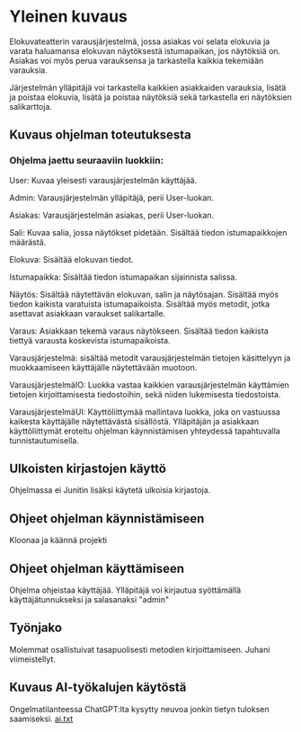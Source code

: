 # Yleinen kuvaus
Elokuvateatterin varausjärjestelmä, jossa asiakas voi selata elokuvia ja varata haluamansa elokuvan näytöksestä istumapaikan, jos näytöksiä on. Asiakas voi myös perua varauksensa ja tarkastella kaikkia tekemiään varauksia.

Järjestelmän ylläpitäjä voi tarkastella kaikkien asiakkaiden varauksia, lisätä ja poistaa elokuvia, lisätä ja poistaa näytöksiä sekä tarkastella eri näytöksien salikarttoja.
## Kuvaus ohjelman toteutuksesta
### Ohjelma jaettu seuraaviin luokkiin:
User: Kuvaa yleisesti varausjärjestelmän käyttäjää.

Admin: Varausjärjestelmän ylläpitäjä, perii User-luokan.

Asiakas: Varausjärjestelmän asiakas, perii User-luokan.

Sali: Kuvaa salia, jossa näytökset pidetään. Sisältää tiedon istumapaikkojen määrästä.

Elokuva: Sisältää elokuvan tiedot.

Istumapaikka: Sisältää tiedon istumapaikan sijainnista salissa.

Näytös: Sisältää näytettävän elokuvan, salin ja näytösajan. Sisältää myös tiedon kaikista varatuista istumapaikoista. Sisältää myös metodit, jotka asettavat asiakkaan varaukset salikartalle.

Varaus: Asiakkaan tekemä varaus näytökseen. Sisältää tiedon kaikista tiettyä varausta koskevista istumapaikoista.

Varausjärjestelmä: sisältää metodit varausjärjestelmän tietojen käsittelyyn ja muokkaamiseen käyttäjälle näytettävään muotoon.

VarausjärjestelmäIO: Luokka vastaa kaikkien varausjärjestelmän käyttämien tietojen kirjoittamisesta tiedostoihin, sekä niiden lukemisesta tiedostoista.

VarausjärjestelmäUI: Käyttöliittymää mallintava luokka, joka on vastuussa kaikesta käyttäjälle näytettävästä sisällöstä. Ylläpitäjän ja asiakkaan käyttöliittymät eroteltu ohjelman käynnistämisen yhteydessä tapahtuvalla tunnistautumisella.

## Ulkoisten kirjastojen käyttö
Ohjelmassa ei Junitin lisäksi käytetä ulkoisia kirjastoja.


## Ohjeet ohjelman käynnistämiseen
Kloonaa ja käännä projekti


## Ohjeet ohjelman käyttämiseen
Ohjelma ohjeistaa käyttäjää. Ylläpitäjä voi kirjautua syöttämällä käyttäjätunnukseksi ja salasanaksi "admin"


## Työnjako
Molemmat osallistuivat tasapuolisesti metodien kirjoittamiseen. Juhani viimeistellyt.


## Kuvaus AI-työkalujen käytöstä

Ongelmatilanteessa ChatGPT:lta kysytty neuvoa jonkin tietyn tuloksen saamiseksi. [ai.txt](ai.txt)